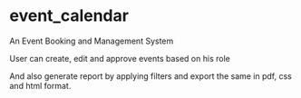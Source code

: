 # event_calendar

An Event Booking and Management System

User can create, edit and approve events based on his role

And also generate report by applying filters and export the same in pdf, css and html format.
